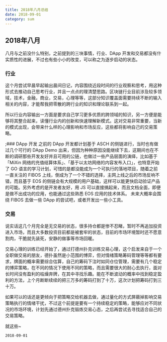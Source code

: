 ```yaml
---
title: 2018年八月总结
date: 2018-09-01
category: sum
---
```


## 2018年八月

八月与之前没什么特别，之前提到的三块事情，行业、DApp 开发和交易都没有什实质性的进展，不过也有些小小的改变，可以称之为逐步启动的状态。

### 行业
这个月尝试早晨早起输出晨间日记，内容围绕近段时间的行业观察和思考，用这种形式去推动自己思考行业，并且一点点的理清楚思路。区块链行业目前涉及较多领域，技术，金融，商业，交易，心理等等，这部分知识覆盖面需要持续不断的输入相关的内容，才能帮我把零散的跨行业的知识和理论联系到一起。

所以行业内容输出一方面是要求自己学习更多优质的跨领域的知识，另一方便是能够将其整合起来，读懂行业内的创新和快速理解新模式。这对交易非常重要，当新的模式出现，会带来什么样的心理影响和市场反应，这些都将影响自己的交易策略。

;### DApp 开发
之前的 DApp 开发都计划基于 ASCH 的侧链进行，当时也有做过几个可行的 DApp Demo 出来，但因为种种原因没能继续下去，这期间也在不断的调研那些开发友好并且可用的公链，也做过一些产品层面的演绎，比如基于 「MiXin 网络的充值结算体系」、「基于以太坊网络的内容发布入口」，也特意开始了 GO 语言的学习计划，可惜的是都没能成为一个可执行的落地项目，随着之前一直关注的 FIBOS 上线，倒成为了一个不错的选择，主网上线之后的市场反响不错，而且基于 EOS 的侧链会有大规模的用户基础，这样可以能更快启动验证产品的可能。另外考虑的是开发者友好，用 JS 可以直接搞起来，而且文档全面，即便是做不出成功的应用，也能通过这些熟悉 EOS 应用的技术体系。
未来大概率会围绕 FIBOS 去做一些 DApp 的尝试吧，或者开发出一些小工具。

### 交易
说实话这几个月完全是无交易的状态，很多持仓都是惨不忍睹，暂时不再追加投资进入市场，而且大多数投资目前都是被套牢的状态，目前的市场环境暂时还不愿意割肉，干脆就先装死，安静的做事等市场回暖。

交易心理的训练已经开始了，通过打德州扑克训练交易心理，这个启发来自于一个全职做交易的朋友，德扑虽然是小范围的博弈，但对情绪策略筹码管理等等都有要求，牌面的概率需要综合估算，自己的筹码下注时如同仓位管理，需要有几个稳定的博弈策略，在不同的情况下使用不同的策略，而且需要很大的耐心去执行，面对长时间没有盈利的枯燥弃牌，在其中寻找乐趣。能在不断波动的概率中找到稳定盈利的方法，上个月断断续续的把三万多的筹码打到了十万，这次计划把筹码打到三十万。

如果可以的话还是更倾向于把策略交给机器去做，通过量化的方式屏蔽掉影响交易策略执行的情绪干扰，不过这个前提是要有一个持续稳定的策略，能够应对不同状况的市场环境，计划先通过德州扑克锻炼交易心态，之后再尝试去寻找适合自己的交易策略。

就这些~

`2018-09-01`







